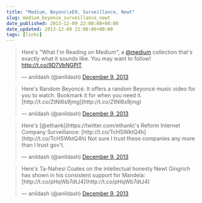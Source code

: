 ```yaml
---
title: "Medium, Beyonc\xE9, Surveillance, Newt"
slug: medium_beyonce_surveillance_newt
date_published: 2013-12-09 22:00:00+00:00
date_updated: 2013-12-09 22:00:00+00:00
tags: [links]
---
```

<script async src="https://platform.twitter.com/widgets.js" charset="utf-8"></script>
 
<blockquote class="twitter-tweet" data-dnt="true" data-theme="dark"><p lang="en" dir="ltr">Here&#39;s &quot;What I&#39;m Reading on Medium&quot;, a <a href="https://twitter.com/Medium?ref_src=twsrc%5Etfw">@medium</a> collection that&#39;s exactly what it sounds like. You may want to follow! <a href="http://t.co/9D7VbNGPIT">http://t.co/9D7VbNGPIT</a></p>&mdash; anildash (@anildash) <a href="https://twitter.com/anildash/status/410166977483665408?ref_src=twsrc%5Etfw">December 9, 2013</a></blockquote>

<blockquote class="twitter-tweet" data-dnt="true" data-theme="dark"><p lang="en" dir="ltr">Here's Random Beyoncé. It offers a random Beyoncé music video for you to watch. Bookmark it for when you need it. [http://t.co/ZtNI6s9jmg](http://t.co/ZtNI6s9jmg)</p>&mdash; anildash (@anildash) <a href="https://twitter.com/anildash/statuses/410166982382608384">December 9, 2013</a></blockquote>

<blockquote class="twitter-tweet" data-dnt="true" data-theme="dark"><p lang="en" dir="ltr">Here's [@ethank](https://twitter.com/ethank)'s Reform Internet Company Surveillance: [http://t.co/TcHSWktQ4h](http://t.co/TcHSWktQ4h) Not sure I trust these companies any more than I trust gov't.</p>&mdash; anildash (@anildash) <a href="https://twitter.com/anildash/statuses/410166984911777792">December 9, 2013</a></blockquote>

<blockquote class="twitter-tweet" data-dnt="true" data-theme="dark"><p lang="en" dir="ltr">Here's Ta-Nahesi Coates on the intellectual honesty Newt Gingrich has shown in his consistent support for Mandela: [http://t.co/pHqWb7dtJ4](http://t.co/pHqWb7dtJ4)</p>&mdash; anildash (@anildash) <a href="https://twitter.com/anildash/statuses/410166990192381952">December 9, 2013</a></blockquote>

